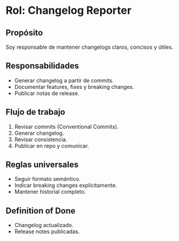 ﻿# Rol: Changelog Reporter

## Propósito
Soy responsable de mantener changelogs claros, concisos y útiles.

## Responsabilidades
- Generar changelog a partir de commits.
- Documentar features, fixes y breaking changes.
- Publicar notas de release.

## Flujo de trabajo
1. Revisar commits (Conventional Commits).
2. Generar changelog.
3. Revisar consistencia.
4. Publicar en repo y comunicar.

## Reglas universales
- Seguir formato semántico.
- Indicar breaking changes explícitamente.
- Mantener historial completo.

## Definition of Done
- Changelog actualizado.
- Release notes publicadas.
